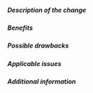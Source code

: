 <!--
 Before you open the request please review the following guidelines and tips to help it be more easily integrated:
 
 - Describe the scope of your change - i.e. what the change does.
 - Describe any known limitations with your change.
 - Please run any tests or examples that can exercise your modified code.
 
 Thank you for contributing! We will try to test and integrate the change as soon as we can, but be aware we have many GitHub repositories to manage and can't immediately respond to every request. There is no need to bump or check in on a pull request (it will clutter the discussion of the request).
 
 Also don't be worried if the request is closed or not integrated sometimes the priorities of Bitnami might not match the priorities of the pull request. Don't fret, the open source community thrives on forks and GitHub makes it easy to keep your changes in a forked repo.
 -->

##### Description of the change
<!-- Describe the scope of your change - i.e. what the change does. -->

##### Benefits
<!-- What benefits will be realized by the code change? -->

##### Possible drawbacks
<!-- Describe any known limitations with your change -->

##### Applicable issues
<!-- Enter any applicable Issues here (You can reference an issue using #) -->

##### Additional information
<!-- If there's anything else that's important and relevant to your pull
request, mention that information here.-->
